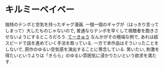 # キルミーベイベー

独特のテンポと空気を持ったギャグ漫画.
一個一個のギャグが（はっきり言ってしまって）大したものじゃないので,
普通ならテンポを早くして視聴者を飽きさせないようにするところだろう.
[てーきゅう](#13099) なんかがその極端な例で, あれは超スピードで話を進めていく手法を取っている.
一方で本作品はそういったことをしないで, 原作のゆるい空気感を演出することに専念している.
笑いたい, 刺激を得たいというよりは「きらら」のゆるい雰囲気に浸かりたいという欲求を満たす.

<div class=youtube src-id="uRQBA0zCe4Y"></div>
